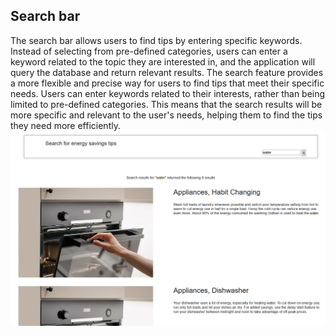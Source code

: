 ## Search bar
The search bar allows users to find tips by entering specific keywords. Instead of selecting from pre-defined categories, users can enter a keyword related to the topic they are interested in, and the application will query the database and return relevant results. The search feature provides a more flexible and precise way for users to find tips that meet their specific needs. Users can enter keywords related to their interests, rather than being limited to pre-defined categories. This means that the search results will be more specific and relevant to the user's needs, helping them to find the tips they need more efficiently.
![Search bar](../img/searchbar_01.png)

